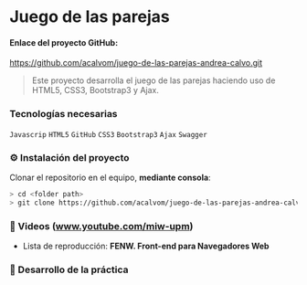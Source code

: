 # Juego de las parejas

#### Enlace del proyecto GitHub:
https://github.com/acalvom/juego-de-las-parejas-andrea-calvo.git

> Este proyecto desarrolla el juego de las parejas haciendo uso de HTML5, CSS3, Bootstrap3 y Ajax.

### Tecnologías necesarias
`Javascrip` `HTML5` `GitHub` `CSS3` `Bootstrap3` `Ajax` `Swagger` 


### :gear: Instalación del proyecto
Clonar el repositorio en el equipo, **mediante consola**:
```sh
> cd <folder path>
> git clone https://github.com/acalvom/juego-de-las-parejas-andrea-calvo.git
```

### :movie_camera: Videos (www.youtube.com/miw-upm)
* Lista de reproducción: **FENW. Front-end para Navegadores Web**

### :page_with_curl: Desarrollo de la práctica
